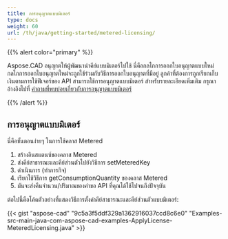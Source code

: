 ```yaml
---
title: การอนุญาตแบบมิเตอร์
type: docs
weight: 60
url: /th/java/getting-started/metered-licensing/
---
```


{{% alert color="primary" %}} 

Aspose.CAD อนุญาตให้ผู้พัฒนานำคีย์แบบมิเตอร์ไปใช้ นี่คือกลไกการออกใบอนุญาตแบบใหม่ กลไกการออกใบอนุญาตใหม่จะถูกใช้ร่วมกับวิธีการออกใบอนุญาตที่มีอยู่ ลูกค้าที่ต้องการถูกเรียกเก็บเงินตามการใช้ฟีเจอร์ของ API สามารถใช้การอนุญาตแบบมิเตอร์ สำหรับรายละเอียดเพิ่มเติม กรุณาอ้างอิงไปที่ [คำถามที่พบบ่อยเกี่ยวกับการอนุญาตแบบมิเตอร์](https://purchase.aspose.com/faqs/licensing/metered) 

{{% /alert %}} 
## **การอนุญาตแบบมิเตอร์**
นี่คือขั้นตอนง่ายๆ ในการใช้คลาส Metered

1. สร้างอินสแตนซ์ของคลาส Metered
1. ส่งคีย์สาธารณะและคีย์ส่วนตัวไปยังวิธีการ setMeteredKey
1. ดำเนินการ (ทำภารกิจ)
1. เรียกใช้วิธีการ getConsumptionQuantity ของคลาส Metered
1. มันจะส่งคืนจำนวน/ปริมาณของคำขอ API ที่คุณได้ใช้ไปจนถึงปัจจุบัน

ต่อไปนี้คือโค้ดตัวอย่างที่แสดงวิธีการตั้งค่าคีย์สาธารณะและคีย์ส่วนตัวแบบมิเตอร์:

{{< gist "aspose-cad" "9c5a3f5ddf329a1362916037ccd8c6e0" "Examples-src-main-java-com-aspose-cad-examples-ApplyLicense-MeteredLicensing.java" >}}
